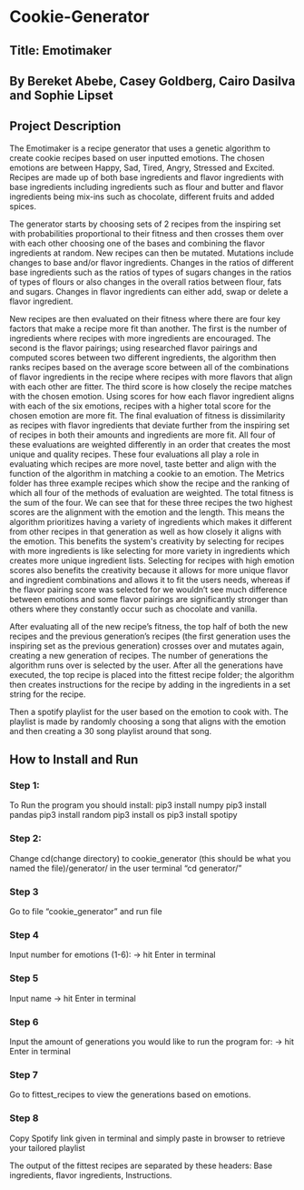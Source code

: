 # Cookie-Generator
## Title: Emotimaker
## By Bereket Abebe, Casey Goldberg, Cairo Dasilva and Sophie Lipset
## Project Description
The Emotimaker is a recipe generator that uses a genetic algorithm to create cookie recipes based on user inputted emotions. The chosen emotions are between Happy, Sad, Tired, Angry, Stressed and Excited. Recipes are made up of both base ingredients and flavor ingredients with base ingredients including ingredients such as flour and butter and flavor ingredients being mix-ins such as chocolate, different fruits and added spices. 


The generator starts by choosing sets of 2 recipes from the inspiring set with probabilities proportional to their fitness and then crosses them over with each other choosing one of the bases and combining the flavor ingredients at random. New recipes can then be mutated. Mutations include changes to base and/or flavor ingredients. Changes in the ratios of different base ingredients such as the ratios of types of sugars changes in the ratios of types of flours or also changes in the overall ratios between flour, fats and sugars. Changes in flavor ingredients can either add, swap or delete a flavor ingredient. 


New recipes are then evaluated on their fitness where there are four key factors that make a recipe more fit than another. The first is the number of ingredients where recipes with more ingredients are encouraged. The second is the flavor pairings; using researched flavor pairings and computed scores between two different ingredients, the algorithm then ranks recipes based on the average score between all of the combinations of flavor ingredients in the recipe where recipes with more flavors that align with each other are fitter. The third score is how closely the recipe matches with the chosen emotion. Using scores for how each flavor ingredient aligns with each of the six emotions, recipes with a higher total score for the chosen emotion are more fit. The final evaluation of fitness is dissimilarity as recipes with flavor ingredients that deviate further from the inspiring set of recipes in both their amounts and ingredients are more fit. All four of these evaluations are weighted differently in an order that creates the most unique and quality recipes. These four evaluations all play a role in evaluating which recipes are more novel, taste better and align with the function of the algorithm in matching a cookie to an emotion. The Metrics folder has three example recipes which show the recipe and the ranking of which all four of the methods of evaluation are weighted. The total fitness is the sum of the four. We can see that for these three recipes the two highest scores are the alignment with the emotion and the length. This means the algorithm prioritizes having a variety of ingredients which makes it different from other recipes in that generation as well as how closely it aligns with the emotion. This benefits the system's creativity by selecting for recipes with more ingredients is like selecting for more variety in ingredients which creates more unique ingredient lists. Selecting for recipes with high emotion scores also benefits the creativity because it allows for more unique flavor and ingredient combinations and allows it to fit the users needs, whereas if the flavor pairing score was selected for we wouldn’t see much difference between emotions and some flavor pairings are significantly stronger than others where they constantly occur such as chocolate and vanilla.


After evaluating all of the new recipe’s fitness, the top half of both the new recipes and the previous generation’s recipes (the first generation uses the inspiring set as the previous generation) crosses over and mutates again, creating a new generation of recipes. The number of generations the algorithm runs over is selected by the user.
After all the generations have executed, the top recipe is placed into the fittest recipe folder; the algorithm then creates instructions for the recipe by adding in the ingredients in a set string for the recipe.


Then a spotify playlist for the user based on the emotion to cook with. The playlist is made by randomly choosing a song that aligns with the emotion and then creating a 30 song playlist around that song. 


## How to Install and Run
### Step 1:
To Run the program you should install:
pip3 install numpy 
pip3 install pandas
pip3 install random
pip3 install os
pip3 install spotipy 


### Step 2: 
Change cd(change directory) to cookie_generator (this should be what you named the file)/generator/ in the user terminal
“cd generator/”


### Step 3 
Go to file “cookie_generator” and run file


### Step 4
Input number for emotions (1-6): -> hit Enter in terminal


### Step 5 
Input name -> hit Enter in terminal 


### Step 6
Input the amount of generations you would like to run the program for: -> hit Enter in terminal 


### Step 7 
Go to fittest_recipes to view the generations based on emotions. 


### Step 8 
Copy Spotify link given in terminal and simply paste in browser to retrieve your tailored playlist 



The output of the fittest recipes are separated by these headers: Base ingredients, flavor ingredients, Instructions. 







